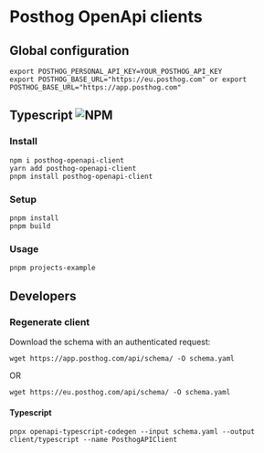 # Posthog OpenApi clients

## Global configuration
```
export POSTHOG_PERSONAL_API_KEY=YOUR_POSTHOG_API_KEY
export POSTHOG_BASE_URL="https://eu.posthog.com" or export POSTHOG_BASE_URL="https://app.posthog.com"
```

## Typescript ![NPM](https://img.shields.io/npm/v/posthog-openapi-client)


### Install
```
npm i posthog-openapi-client
yarn add posthog-openapi-client
pnpm install posthog-openapi-client
```

### Setup
```
pnpm install
pnpm build
```

### Usage
```
pnpm projects-example
```

## Developers

### Regenerate client
Download the schema with an authenticated request:
```
wget https://app.posthog.com/api/schema/ -O schema.yaml
```

OR

```
wget https://eu.posthog.com/api/schema/ -O schema.yaml
```

#### Typescript
```
pnpx openapi-typescript-codegen --input schema.yaml --output client/typescript --name PosthogAPIClient
```
